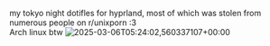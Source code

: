 my tokyo night dotifles for hyprland, most of which was stolen from numerous people on r/unixporn :3         
Arch linux btw
![2025-03-06T05:24:02,560337107+00:00](https://github.com/user-attachments/assets/406491da-de97-4ea6-aa66-310879811756)
